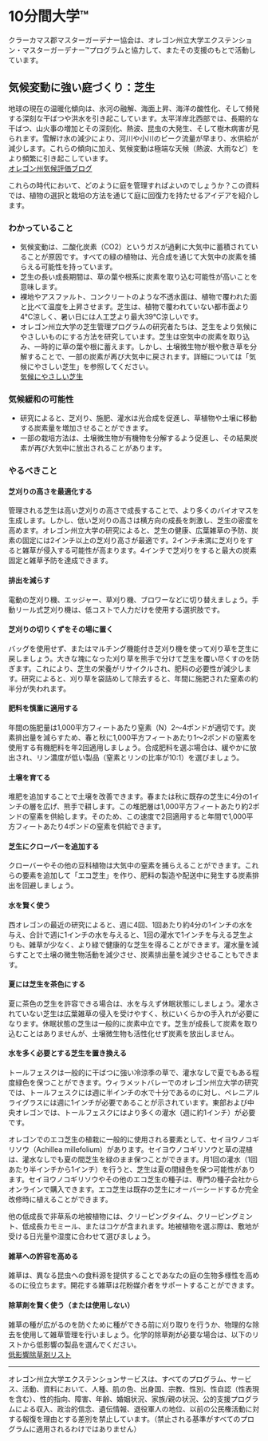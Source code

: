 # 10分間大学™  
クラーカマス郡マスターガーデナー協会は、オレゴン州立大学エクステンション・マスターガーデナー™プログラムと協力して、またその支援のもとで活動しています。  

## 気候変動に強い庭づくり：芝生  
地球の現在の温暖化傾向は、氷河の融解、海面上昇、海洋の酸性化、そして頻発する深刻な干ばつや洪水を引き起こしています。太平洋岸北西部では、長期的な干ばつ、山火事の増加とその深刻化、熱波、昆虫の大発生、そして樹木病害が見られます。雪解け水の減少により、河川や小川のピーク流量が早まり、水供給が減少します。これらの傾向に加え、気候変動は極端な天候（熱波、大雨など）をより頻繁に引き起こしています。  
[オレゴン州気候評価ブログ](https://blogs.oregonstate.edu/occri/oregon-climate-assessments/)  

これらの時代において、どのように庭を管理すればよいのでしょうか？この資料では、植物の選択と栽培の方法を通じて庭に回復力を持たせるアイデアを紹介します。  

### わかっていること  
- 気候変動は、二酸化炭素（CO2）というガスが過剰に大気中に蓄積されていることが原因です。すべての緑の植物は、光合成を通じて大気中の炭素を捕らえる可能性を持っています。  
- 芝生の長い成長期間は、草の葉や根系に炭素を取り込む可能性が高いことを意味します。  
- 裸地やアスファルト、コンクリートのような不透水面は、植物で覆われた面と比べて温度を上昇させます。芝生は、植物で覆われていない都市面より4°C涼しく、暑い日には人工芝より最大39°C涼しいです。  
- オレゴン州立大学の芝生管理プログラムの研究者たちは、芝生をより気候にやさしいものにする方法を研究しています。芝生は空気中の炭素を取り込み、一時的に草の葉や根に蓄えます。しかし、土壌微生物が根や敷き草を分解することで、一部の炭素が再び大気中に戻されます。詳細については「気候にやさしい芝生」を参照してください。  
[気候にやさしい芝生](https://extension.oregonstate.edu/gardening/lawn/through-thoughtful-practices-lawns-can-be-climate-friendly)  

### 気候緩和の可能性  
- 研究によると、芝刈り、施肥、灌水は光合成を促進し、草植物や土壌に移動する炭素量を増加させることができます。  
- 一部の栽培方法は、土壌微生物が有機物を分解するよう促進し、その結果炭素が再び大気中に放出されることがあります。  

### やるべきこと  

#### 芝刈りの高さを最適化する  
管理される芝生は高い芝刈りの高さで成長することで、より多くのバイオマスを生成します。しかし、低い芝刈りの高さは横方向の成長を刺激し、芝生の密度を高めます。オレゴン州立大学の研究によると、芝生の健康、広葉雑草の予防、炭素の固定には2インチ以上の芝刈り高さが最適です。2インチ未満に芝刈りをすると雑草が侵入する可能性が高まります。4インチで芝刈りをすると最大の炭素固定と雑草予防を達成できます。  

#### 排出を減らす  
電動の芝刈り機、エッジャー、草刈り機、ブロワーなどに切り替えましょう。手動リール式芝刈り機は、低コストで人力だけを使用する選択肢です。  

#### 芝刈りの切りくずをその場に置く  
バッグを使用せず、またはマルチング機能付き芝刈り機を使って刈り草を芝生に戻しましょう。大きな塊になった刈り草を熊手で分けて芝生を覆い尽くすのを防ぎます。これにより、芝生の栄養がリサイクルされ、肥料の必要性が減少します。研究によると、刈り草を袋詰めして除去すると、年間に施肥された窒素の約半分が失われます。  

#### 肥料を慎重に適用する  
年間の施肥量は1,000平方フィートあたり窒素（N）2～4ポンドが適切です。炭素排出量を減らすため、春と秋に1,000平方フィートあたり1～2ポンドの窒素を使用する有機肥料を年2回適用しましょう。合成肥料を選ぶ場合は、緩やかに放出され、リン濃度が低い製品（窒素とリンの比率が10:1）を選びましょう。  

#### 土壌を育てる  
堆肥を追加することで土壌を改善できます。春または秋に既存の芝生に4分の1インチの層を広げ、熊手で耕します。この堆肥層は1,000平方フィートあたり約2ポンドの窒素を供給します。そのため、この速度で2回適用すると年間で1,000平方フィートあたり4ポンドの窒素を供給できます。  

#### 芝生にクローバーを追加する  
クローバーやその他の豆科植物は大気中の窒素を捕らえることができます。これらの要素を追加して「エコ芝生」を作り、肥料の製造や配送中に発生する炭素排出を回避しましょう。  

#### 水を賢く使う  
西オレゴンの最近の研究によると、週に4回、1回あたり約4分の1インチの水を与え、合計で週に1インチの水を与えると、1回の灌水で1インチを与える芝生よりも、雑草が少なく、より緑で健康的な芝生を得ることができます。灌水量を減らすことで土壌の微生物活動を減少させ、炭素排出量を減少させることもできます。  

#### 夏には芝生を茶色にする  
夏に茶色の芝生を許容できる場合は、水を与えず休眠状態にしましょう。灌水されていない芝生は広葉雑草の侵入を受けやすく、秋にいくらかの手入れが必要になります。休眠状態の芝生は一般的に炭素中立です。芝生が成長して炭素を取り込むことはありませんが、土壌微生物も活性化せず炭素を放出しません。  

#### 水を多く必要とする芝生を置き換える  
トールフェスクは一般的に干ばつに強い冷涼季の草で、灌水なしで夏でもある程度緑色を保つことができます。ウィラメットバレーでのオレゴン州立大学の研究では、トールフェスクには週に半インチの水で十分であるのに対し、ペレニアルライグラスには週に1インチが必要であることが示されています。東部および中央オレゴンでは、トールフェスクにはより多くの灌水（週に約1インチ）が必要です。  

オレゴンでのエコ芝生の植栽に一般的に使用される要素として、セイヨウノコギリソウ（Achillea millefolium）があります。セイヨウノコギリソウと草の混植は、灌水なしでも夏の間芝生を緑のまま保つことができます。月1回の灌水（1回あたり半インチから1インチ）を行うと、芝生は夏の間緑色を保つ可能性があります。セイヨウノコギリソウやその他のエコ芝生の種子は、専門の種子会社からオンラインで購入できます。エコ芝生は既存の芝生にオーバーシードするか完全改修時に植えることができます。  

他の低成長で非草系の地被植物には、クリーピングタイム、クリーピングミント、低成長カモミール、またはコケが含まれます。地被植物を選ぶ際は、敷地が受ける日光量や湿度に合わせて選びましょう。  

#### 雑草への許容を高める  
雑草は、異なる昆虫への食料源を提供することであなたの庭の生物多様性を高めるのに役立ちます。開花する雑草は花粉媒介者をサポートすることができます。  

#### 除草剤を賢く使う（または使用しない）  
雑草の種が広がるのを防ぐために種ができる前に刈り取りを行うか、物理的な除去を使用して雑草管理を行いましょう。化学的除草剤が必要な場合は、以下のリストから低影響の製品を選んでください。  
[低影響除草剤リスト](https://blogs.oregonstate.edu/schoolipm/pesticides/)  

---

オレゴン州立大学エクステンションサービスは、すべてのプログラム、サービス、活動、資料において、人種、肌の色、出身国、宗教、性別、性自認（性表現を含む）、性的指向、障害、年齢、婚姻状況、家族/親の状況、公的支援プログラムによる収入、政治的信念、遺伝情報、退役軍人の地位、以前の公民権活動に対する報復を理由とする差別を禁止しています。（禁止される基準がすべてのプログラムに適用されるわけではありません）